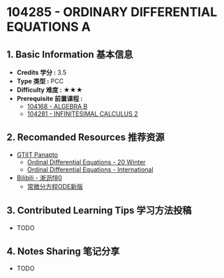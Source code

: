 # 104285 - ORDINARY DIFFERENTIAL EQUATIONS A

## 1. Basic Information 基本信息

-   **Credits 学分 :** 3.5
-   **Type 类型 :** PCC
-   **Difficulty 难度 :** ★★★
-   **Prerequisite 前置课程 :** 
    -   [104168 - ALGEBRA B](../algebra/alg-b.md)
    -   [104281 - INFINITESIMAL CALCULUS 2](../analysis/infi2.md)


## 2. Recomanded Resources 推荐资源

-   [GTIIT Panapto](https://panopto.gtiit.edu.cn/Panopto/Pages/Home.aspx)
    -   [Ordinal Differential Equations - 20 Winter](https://panopto.gtiit.edu.cn/Panopto/Pages/Sessions/List.aspx#maxResults=250&folderID=%22eda409c2-420c-4de0-b3ab-ac3d007af12b%22)
    -   [Ordinal Differential Equations - International](https://panopto.gtiit.edu.cn/Panopto/Pages/Sessions/List.aspx#folderID=%2241f4b499-b01a-405d-a935-ab8d00534ef3%22&view=1&folderQuery=%22Ordinary%22&sortColumn=0&sortAscending=true&maxResults=250)
-   [Bilibili - 淅沥f80](https://space.bilibili.com/14767534)
    -   [常微分方程ODE新版](https://www.bilibili.com/video/BV1tCPpe2E7E/?spm_id_from=333.1387.collection.video_card.click&vd_source=88e406ed8318b91bf6d28fda3ed7be52)

## 3. Contributed Learning Tips 学习方法投稿

-   TODO

## 4. Notes Sharing 笔记分享

-   TODO